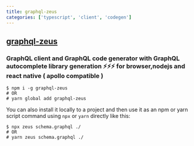 ```yaml
---
title: graphql-zeus
categories: ['typescript', 'client', 'codegen']
---
```

## [graphql-zeus](https://github.com/graphql-editor/graphql-zeus)

### GraphQL client and GraphQL code generator with GraphQL autocomplete library generation ⚡⚡⚡ for browser,nodejs and react native ( apollo compatible ) 


```
$ npm i -g graphql-zeus
# OR
# yarn global add graphql-zeus
```
You can also install it locally to a project and then use it as an npm or yarn script command using `npx` or `yarn` directly like this:

```
$ npx zeus schema.graphql ./
# OR
# yarn zeus schema.graphql ./
```
